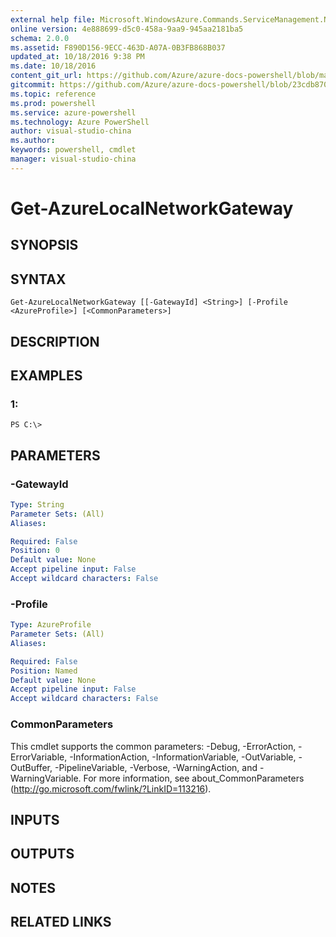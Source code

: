 ```yaml
---
external help file: Microsoft.WindowsAzure.Commands.ServiceManagement.Network.dll-Help.xml
online version: 4e888699-d5c0-458a-9aa9-945aa2181ba5
schema: 2.0.0
ms.assetid: F890D156-9ECC-463D-A07A-0B3FB868B037
updated_at: 10/18/2016 9:38 PM
ms.date: 10/18/2016
content_git_url: https://github.com/Azure/azure-docs-powershell/blob/master/azureps-cmdlets-docs/ServiceManagement/Azure.Networking/v0.9.8/Get-AzureLocalNetworkGateway.md
gitcommit: https://github.com/Azure/azure-docs-powershell/blob/23cdb8705d4ab9807c0e21b238f3b134a7d49c7d/azureps-cmdlets-docs/ServiceManagement/Azure.Networking/v0.9.8/Get-AzureLocalNetworkGateway.md
ms.topic: reference
ms.prod: powershell
ms.service: azure-powershell
ms.technology: Azure PowerShell
author: visual-studio-china
ms.author: 
keywords: powershell, cmdlet
manager: visual-studio-china
---
```


# Get-AzureLocalNetworkGateway

## SYNOPSIS

## SYNTAX

```
Get-AzureLocalNetworkGateway [[-GatewayId] <String>] [-Profile <AzureProfile>] [<CommonParameters>]
```

## DESCRIPTION

## EXAMPLES

### 1:
```
PS C:\>
```

## PARAMETERS

### -GatewayId
```yaml
Type: String
Parameter Sets: (All)
Aliases: 

Required: False
Position: 0
Default value: None
Accept pipeline input: False
Accept wildcard characters: False
```

### -Profile
```yaml
Type: AzureProfile
Parameter Sets: (All)
Aliases: 

Required: False
Position: Named
Default value: None
Accept pipeline input: False
Accept wildcard characters: False
```

### CommonParameters
This cmdlet supports the common parameters: -Debug, -ErrorAction, -ErrorVariable, -InformationAction, -InformationVariable, -OutVariable, -OutBuffer, -PipelineVariable, -Verbose, -WarningAction, and -WarningVariable. For more information, see about_CommonParameters (http://go.microsoft.com/fwlink/?LinkID=113216).

## INPUTS

## OUTPUTS

## NOTES

## RELATED LINKS


